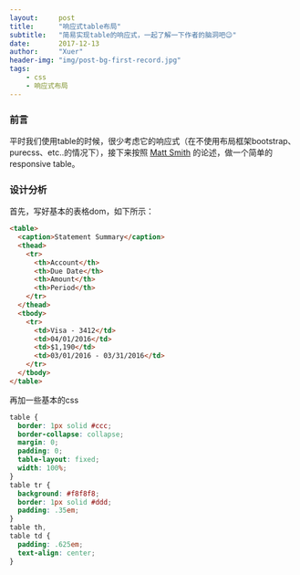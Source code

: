 ```yaml
---
layout:     post
title:      "响应式table布局"
subtitle:   "简易实现table的响应式，一起了解一下作者的脑洞吧😉"
date:       2017-12-13
author:     "Xuer"
header-img: "img/post-bg-first-record.jpg"
tags:
    - css
    - 响应式布局
---
```


### 前言

平时我们使用table的时候，很少考虑它的响应式（在不使用布局框架bootstrap、purecss、etc..的情况下），接下来按照 [Matt Smith](https://github.com/allthingssmitty) 的论述，做一个简单的responsive table。

### 设计分析

首先，写好基本的表格dom，如下所示：

```html
<table>
  <caption>Statement Summary</caption>
  <thead>
    <tr>
      <th>Account</th>
      <th>Due Date</th>
      <th>Amount</th>
      <th>Period</th>
    </tr>
  </thead>
  <tbody>
    <tr>
      <td>Visa - 3412</td>
      <td>04/01/2016</td>
      <td>$1,190</td>
      <td>03/01/2016 - 03/31/2016</td>
    </tr>
  </tbody>
</table>
```

再加一些基本的css

```css
table {
  border: 1px solid #ccc;
  border-collapse: collapse;
  margin: 0;
  padding: 0;
  table-layout: fixed;
  width: 100%;
}
table tr {
  background: #f8f8f8;
  border: 1px solid #ddd;
  padding: .35em;
}
table th,
table td {
  padding: .625em;
  text-align: center;
}
```




